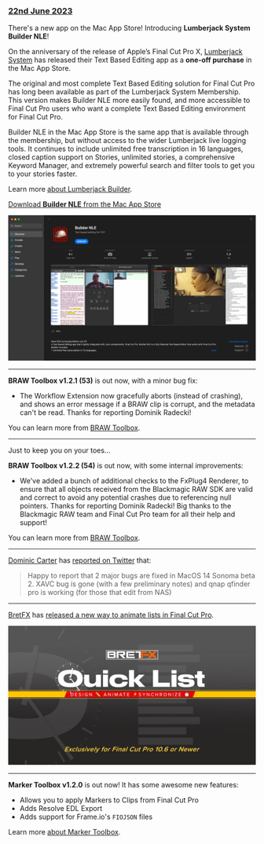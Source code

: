 ### [22nd June 2023](/news/20230622)

There's a new app on the Mac App Store! Introducing **Lumberjack System Builder NLE**!

On the anniversary of the release of Apple’s Final Cut Pro X, [Lumberjack System](https://lumberjacksystem.com) has released their Text Based Editing app as a **one-off purchase** in the Mac App Store.

The original and most complete Text Based Editing solution for Final Cut Pro has long been available as part of the Lumberjack System Membership. This version makes Builder NLE more easily found, and more accessible to Final Cut Pro users who want a complete Text Based Editing environment for Final Cut Pro.

Builder NLE in the Mac App Store is the same app that is available through the membership, but without access to the wider Lumberjack live logging tools. It continues to include unlimited free transcription in 16 languages, closed caption support on Stories, unlimited stories, a comprehensive Keyword Manager, and extremely powerful search and filter tools to get you to your stories faster.

Learn more [about Lumberjack Builder](https://www.lumberjacksystem.com/builder-nle-2/).

[Download **Builder NLE** from the Mac App Store](https://apps.apple.com/us/app/builder-nle/id6450122801?mt=12)

![](/static/builder-nle.jpg)

---

**BRAW Toolbox v1.2.1 (53)** is out now, with a minor bug fix:

- The Workflow Extension now gracefully aborts (instead of crashing), and shows an error message if a BRAW clip is corrupt, and the metadata can't be read. Thanks for reporting Dominik Radecki!

You can learn more from [BRAW Toolbox](https://brawtoolbox.fcp.cafe).

---

Just to keep you on your toes...

**BRAW Toolbox v1.2.2 (54)** is out now, with some internal improvements:

- We've added a bunch of additional checks to the FxPlug4 Renderer, to ensure that all objects received from the Blackmagic RAW SDK are valid and correct to avoid any potential crashes due to referencing null pointers. Thanks for reporting Dominik Radecki! Big thanks to the Blackmagic RAW team and Final Cut Pro team for all their help and support!

You can learn more from [BRAW Toolbox](https://brawtoolbox.fcp.cafe).

---

[Dominic Carter](https://twitter.com/DominicCarterLA) has [reported on Twitter](https://twitter.com/DominicCarterLA/status/1671662797741232128) that:

> Happy to report that 2 major bugs are fixed in MacOS 14 Sonoma beta 2. XAVC bug is gone (with a few preliminary notes) and qnap qfinder pro is working (for those that edit from NAS)

---

[BretFX](https://www.bretfx.com) has [released a new way to animate lists in Final Cut Pro](https://www.bretfx.com/product/quick-animated-lists-in-final-cut-pro/).

[![](/static/bretfx-quick-list.jpg)](https://www.youtube.com/watch?v=n6BRjIoHvGY)

---

**Marker Toolbox v1.2.0** is out now! It has some awesome new features:

- Allows you to apply Markers to Clips from Final Cut Pro
- Adds Resolve EDL Export
- Adds support for Frame.io's `FIOJSON` files

Learn more [about Marker Toolbox](https://markertoolbox.fcp.cafe).

